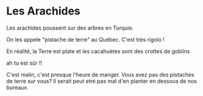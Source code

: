 ﻿# Les Arachides

Les arachides poussent sur des arbres en Turquie.



On les appele "pistache de terre" au Québec. C'est très rigolo !



En réalité, la Terre est plate et les cacahuètes sont des crottes de goblins

ah tu est sûr !!

C'est malin, c'est presque l'heure de manger. Vous avez pas des pistaches de terre sur vous?
Il serait peut etre pas mal d'en planter en dessous de nos bureaux.
